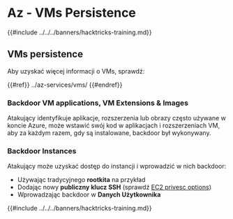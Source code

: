 # Az - VMs Persistence

{{#include ../../../banners/hacktricks-training.md}}

## VMs persistence

Aby uzyskać więcej informacji o VMs, sprawdź:

{{#ref}}
../az-services/vms/
{{#endref}}

### Backdoor VM applications, VM Extensions & Images <a href="#backdoor-instances" id="backdoor-instances"></a>

Atakujący identyfikuje aplikacje, rozszerzenia lub obrazy często używane w koncie Azure, może wstawić swój kod w aplikacjach i rozszerzeniach VM, aby za każdym razem, gdy są instalowane, backdoor był wykonywany.

### Backdoor Instances <a href="#backdoor-instances" id="backdoor-instances"></a>

Atakujący może uzyskać dostęp do instancji i wprowadzić w nich backdoor:

- Używając tradycyjnego **rootkita** na przykład
- Dodając nowy **publiczny klucz SSH** (sprawdź [EC2 privesc options](https://cloud.hacktricks.xyz/pentesting-cloud/aws-security/aws-privilege-escalation/aws-ec2-privesc))
- Wprowadzając backdoor w **Danych Użytkownika**

{{#include ../../../banners/hacktricks-training.md}}
